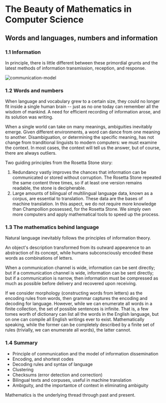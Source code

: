 # The Beauty of Mathematics in Computer Science

## Words and languages, numbers and information

### 1.1 Information

In principle, there is little different between these primordial grunts and the latest methods of
information transmission, reception, and response.

![communication-model]

### 1.2 Words and numbers

When language and vocabulary grew to a certain size, they could no longer fit inside a single human
brain -- just as no one today can remember all the wisdom of mankind. A need for efficient recording
of information arose, and its solution was writing.

When a single world can take on many meanings, ambiguities inevitably emerge. Given different
environments, a word can dance from one meaning to another. Disambiguation, or determining the
specific meaning, has not change from tranditional linguists to modern computers: we must examine
the context. In most cases, the context will tell us the answer, but of course, there are always
outliers.

Two guiding principles from the Rosetta Stone story:

1. Redundancy vastly improves the chances that information can be communicated or stored without
   corruption. The Rosetta Stone repeated the same content three times, so if at least one version
   remains readable, the stone is decipherable.
2. Large amounts of bilingual of multilingual language data, known as a corpus, are essential to
   translation. These data are the bases of machine translation. In this aspect, we do not require
   more knowledge than Champollion possessed, for the Rosetta Stone. We simply own more computers
   and apply mathematical tools to speed up the process.

### 1.3 The mathematics behind language

Natural language inevitably follows the principles of information theory.

An object's description transformed from its outward appearence to an abstraction of its concept,
while humans subconsciously encoded these words as combinations of letters.

When a communication channel is wide, information can be sent directly; but if a communication
channel is wide, information can be sent directly; but if a communication is narrow, then
information must be compressed as much as possible before delivery and recovered upon receiving.

If we consider morphology (constructing words from letters) as the encoding rules from words, then
grammar captures the encoding and decoding for language. However, while we can enumerate all words
in a finite collection, the set of possible sentences is infinite. That is, a few tomes worth of
dictionary can list all the words in the English language, but on one can compile all English
writings ever to exist. Mathematically speaking, while the former can be completely described by a
finite set of rules (trivially, we can enumerate all words), the latter cannot.

### 1.4 Summary

- Principle of communication and the model of information dissemination
- Encoding, and shortest codes
- Decoding rules and syntax of language
- Clustering
- Checksums (error detection and correction)
- Bilingual texts and corpuses, useful in machine translation
- Ambiguity, and the importantce of context in eliminating ambiguity

Mathematics is the underlying thread through past and present.

<!-- Links -->

[communication-model]:
  https://raw.githubusercontent.com/LitoMore/computer-science-notes/master/the-beauty-of-mathematics-in-computer-science/img/communication-model.jpg
